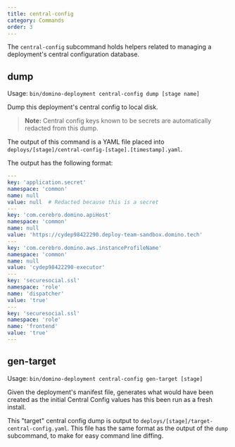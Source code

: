 ```yaml
---
title: central-config
category: Commands
order: 3
---
```


The `central-config` subcommand holds helpers related to managing a deployment's central configuration database.

## dump

Usage: `bin/domino-deployment central-config dump [stage name]`

Dump this deployment's central config to local disk.

> **Note:** Central config keys known to be secrets are automatically redacted from this dump.

The output of this command is a YAML file placed into `deploys/[stage]/central-config-[stage].[timestamp].yaml`.

The output has the following format:

```yaml
---
key: 'application.secret'
namespace: 'common'
name: null
value: null  # Redacted because this is a secret
---
key: 'com.cerebro.domino.apiHost'
namespace: 'common'
name: null
value: 'https://cydep98422290.deploy-team-sandbox.domino.tech'
---
key: 'com.cerebro.domino.aws.instanceProfileName'
namespace: 'common'
name: null
value: 'cydep98422290-executor'
---
key: 'securesocial.ssl'
namespace: 'role'
name: 'dispatcher'
value: 'true'
---
key: 'securesocial.ssl'
namespace: 'role'
name: 'frontend'
value: 'true'
---
```

## gen-target

Usage: `bin/domino-deployment central-config gen-target [stage]`

Given the deployment's manifest file, generates what would have been created as the initial Central Config values has
 this been run as a fresh install.

This "target" central config dump is output to `deploys/[stage]/target-central-config.yaml`.  This file has the same
format as the output of the `dump` subcommand, to make for easy command line diffing.


